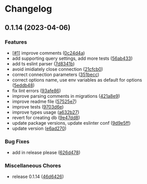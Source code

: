 # Changelog

## 0.1.14 (2023-04-06)


### Features

* [[#1](https://github.com/gentrace/clickhouse-migrations/issues/1)] improve comments ([0c24d4a](https://github.com/gentrace/clickhouse-migrations/commit/0c24d4afca157024ce0a24caacae62a5b069e229))
* add supporting query settings, add more tests ([56ab433](https://github.com/gentrace/clickhouse-migrations/commit/56ab4337830aa2922e72292dfbe22ecbdbe73292))
* add ts eslint parser ([7d8341b](https://github.com/gentrace/clickhouse-migrations/commit/7d8341bf7889740966cbfdec27aa9eda266882e2))
* avoid imidiately close connection ([21cfcb0](https://github.com/gentrace/clickhouse-migrations/commit/21cfcb0b036d7dcf9e8c035f3330f38480211e7a))
* correct connection parameters ([351becc](https://github.com/gentrace/clickhouse-migrations/commit/351becce38b051cf8f26fe09ff6de1bd4803a888))
* correct options name, use env variables as default for options ([5eddb48](https://github.com/gentrace/clickhouse-migrations/commit/5eddb480b02f215020f4f6eeff3c2ed3fd7d6670))
* fix lint errors ([93afe86](https://github.com/gentrace/clickhouse-migrations/commit/93afe864fe1f7eb4ac97ba55da8c695b2d14b5b2))
* improve parsing comments in migrations ([421a8e9](https://github.com/gentrace/clickhouse-migrations/commit/421a8e9ae9b7ff202b3be71df8f5f00e1197ec2d))
* improve readme file ([57525e7](https://github.com/gentrace/clickhouse-migrations/commit/57525e749c298539135d0335c757eacf293ee077))
* improve tests ([9703d6e](https://github.com/gentrace/clickhouse-migrations/commit/9703d6eec8d82d169e3512256e7dd92cef0407e2))
* improve types usage ([a632b27](https://github.com/gentrace/clickhouse-migrations/commit/a632b2707947aab9bf283bfa3ec54cf76511b06a))
* revert for creating db ([9e47dd8](https://github.com/gentrace/clickhouse-migrations/commit/9e47dd88f30ebcb570b4704b47c2b8d970722a3d))
* update package versions, update eslinter conf ([9d9e5ff](https://github.com/gentrace/clickhouse-migrations/commit/9d9e5ffe0bcf88fd536a1547b6647c2483df67b2))
* update version ([e6ad270](https://github.com/gentrace/clickhouse-migrations/commit/e6ad27048a5c9022d53565e9436bc4a3b8365c76))


### Bug Fixes

* add in release please ([626d478](https://github.com/gentrace/clickhouse-migrations/commit/626d4783b6c269ad1e47dc3997b5a11353c5f249))


### Miscellaneous Chores

* release 0.1.14 ([46d6426](https://github.com/gentrace/clickhouse-migrations/commit/46d64268b8a58ab5b8d128c11698d2e5c0831b3c))

